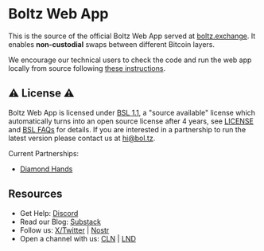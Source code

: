 # Boltz Web App

This is the source of the official Boltz Web App served at [boltz.exchange](https://boltz.exchange/). It enables **non-custodial** swaps between different Bitcoin layers.

We encourage our technical users to check the code and run the web app locally from source following [these instructions](https://docs.boltz.exchange/v/web-app/).

## ⚠️ License ⚠️

Boltz Web App is licensed under [BSL 1.1](https://mariadb.com/bsl11/), a "source available" license which automatically turns into an open source license after 4 years, see [LICENSE](LICENSE) and [BSL FAQs](https://mariadb.com/bsl-faq-mariadb/) for details. If you are interested in a partnership to run the latest version please contact us at [hi@bol.tz](mailto:hi@bol.tz).

Current Partnerships:
* [Diamond Hands](https://swap.diamondhands.technology/)

## Resources

* Get Help: [Discord](https://discord.gg/QBvZGcW)
* Read our Blog: [Substack](https://blog.boltz.exchange/archive)
* Follow us: [X/Twitter](https://twitter.com/Boltzhq) | [Nostr](https://snort.social/p/npub1psm37hke2pmxzdzraqe3cjmqs28dv77da74pdx8mtn5a0vegtlas9q8970)
* Open a channel with us: [CLN](https://amboss.space/node/02d96eadea3d780104449aca5c93461ce67c1564e2e1d73225fa67dd3b997a6018) | [LND](https://amboss.space/node/026165850492521f4ac8abd9bd8088123446d126f648ca35e60f88177dc149ceb2)&#x20;
